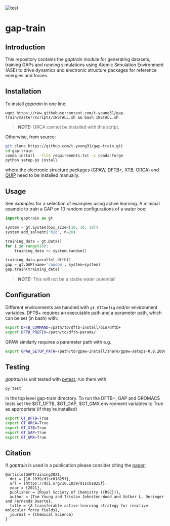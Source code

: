 ![test](https://github.com/t-young31/gap-train/actions/workflows/pytest.yml/badge.svg)
# gap-train

## Introduction

This repository contains the _gaptrain_ module for generating datasets, training
GAPs and running simulations using Atomic Simulation Environment (ASE) to 
drive dynamics and electronic structure packages for reference energies and forces. 

## Installation

To install _gaptrain_ in one line:
```
wget https://raw.githubusercontent.com/t-young31/gap-train/master/scripts/INSTALL.sh && bash INSTALL.sh
```
> **_NOTE:_**  ORCA cannot be installed with this script.

Otherwise, from source:

```bash
git clone https://github.com/t-young31/gap-train.git
cd gap-train
conda install --file requirements.txt -c conda-forge
python setup.py install
```
where the electronic structure packages ([GPAW](https://wiki.fysik.dtu.dk/gpaw/install.html),
[DFTB+](https://dftbplus.org), [XTB](https://github.com/grimme-lab/xtb), [ORCA](https://sites.google.com/site/orcainputlibrary/)) 
and [QUIP](https://github.com/libAtoms/QUIP) need to be installed manually.


## Usage

See _examples_ for a selection of examples using active learning. A minimal 
example to train a GAP on 10 random configurations of a water box:

```python
import gaptrain as gt

system = gt.System(box_size=[10, 10, 10])
system.add_solvent('h2o', n=20)

training_data = gt.Data()
for i in range(10):
    training_data += system.random()

training_data.parallel_dftb()
gap = gt.GAP(name='random', system=system)
gap.train(training_data)
```

> **_NOTE:_**  This will not be a stable water potential!

## Configuration

Different environments are handled with `gt.GTConfig` and/or environment variables.
DFTB+ requires an executable path and a parameter path, which can be set (in bash) with:

```bash
export DFTB_COMMAND=/path/to/dftb-install/bin/dftb+
export DFTB_PREFIX=/path/to/dftb-params/
```

GPAW similarly requires a parameter path with e.g.

```bash
export GPAW_SETUP_PATH=/path/to/gpaw-install/share/gpaw-setups-0.9.20000
```

## Testing

_gaptrain_ is unit tested with [pytest](https://docs.pytest.org/en/stable/), run
them with

```bash
py.test
```

in the top level gap-train directory. To run the DFTB+, GAP and GROMACS tests
set the $GT_DFTB, $GT_GAP, $GT_GMX environment variables to True as appropriate (if they're installed)

```bash
export GT_DFTB=True
export GT_ORCA=True
export GT_XTB=True
export GT_GAP=True
export GT_GMX=True
```


## Citation

If _gaptrain_ is used in a publication please consider citing the [paper](https://doi.org/10.1039/d1sc01825f):

```
@article{GAPTraining2021,
  doi = {10.1039/d1sc01825f},
  url = {https://doi.org/10.1039/d1sc01825f},
  year = {2021},
  publisher = {Royal Society of Chemistry ({RSC})},
  author = {Tom Young and Tristan Johnston-Wood and Volker L. Deringer and Fernanda Duarte},
  title = {A transferable active-learning strategy for reactive molecular force fields},
  journal = {Chemical Science}
}
```
